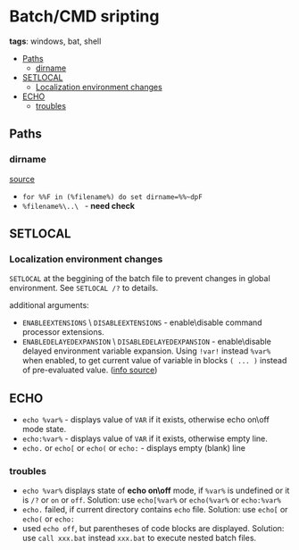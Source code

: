 # Batch/CMD sripting

**tags**: windows, bat, shell


<!-- MarkdownTOC autolink="true" lowercase="all" uri_encoding="false" -->

- [Paths](#paths)
    - [dirname](#dirname)
- [SETLOCAL](#setlocal)
    - [Localization environment changes](#localization-environment-changes)
- [ECHO](#echo)
    - [troubles](#troubles)

<!-- /MarkdownTOC -->


## Paths

### dirname

[source](http://stackoverflow.com/questions/778135/how-do-i-get-the-equivalent-of-dirname-in-a-batch-file)
- `for %%F in (%filename%) do set dirname=%%~dpF`
- `%filename%\..\ ` - **need check**


## SETLOCAL

### Localization environment changes

`SETLOCAL` at the beggining of the batch file to prevent changes in global environment. See `SETLOCAL /?` to details.

additional arguments:
- `ENABLEEXTENSIONS` \ `DISABLEEXTENSIONS` - enable\disable command processor extensions.
- `ENABLEDELAYEDEXPANSION`  \ `DISABLEDELAYEDEXPANSION` - enable\disable delayed environment variable expansion.
Using `!var!` instead `%var%` when enabled, to get current value of variable in blocks `( ... )` instead of pre-evaluated value.
([info source](https://stackoverflow.com/questions/22278456/enable-and-disable-delayed-expansion-what-does-it-do/22278518))


## ECHO

- `echo %var%` - displays value of `VAR` if it exists, otherwise echo on\off mode state.
- `echo:%var%` - displays value of `VAR` if it exists, otherwise empty line.
- `echo.` or `echo[` or `echo(` or `echo:` - displays empty (blank) line


### troubles

- `echo %var%` displays state of __echo on\off__ mode, if `%var%` is undefined or it is `/?` or `on` or `off`.
Solution: use `echo[%var%` or `echo(%var%` or `echo:%var%`
- `echo.` failed, if current directory contains `echo` file.
Solution: use `echo[` or `echo(` or `echo:`
- used `echo off`, but parentheses of code blocks are displayed.
Solution: use `call xxx.bat` instead `xxx.bat` to execute nested batch files.



